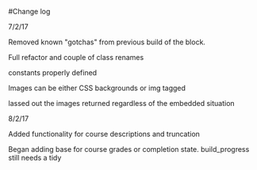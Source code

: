 #Change log

7/2/17

Removed known "gotchas" from previous build of the block.

Full refactor and couple of class renames

constants properly defined

Images can be either CSS backgrounds or img tagged

lassed out the images returned regardless of the embedded situation

8/2/17

Added functionality for course descriptions and truncation

Began adding base for course grades or completion state. build_progress still needs a tidy